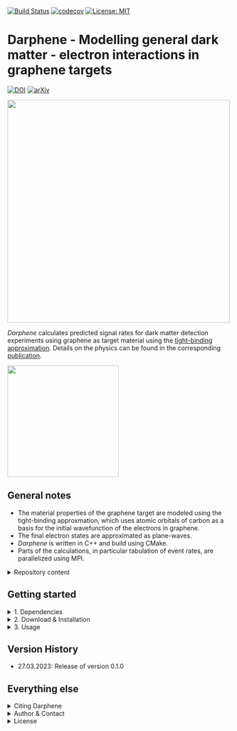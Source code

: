 [![Build Status](https://github.com/temken/Darphene/workflows/Build%20Status/badge.svg)](https://github.com/temken/Darphene/actions)
[![codecov](https://codecov.io/gh/temken/Darphene/branch/main/graph/badge.svg)](https://codecov.io/gh/temken/template_cpp_cmake_obscura)
[![License: MIT](https://img.shields.io/badge/License-MIT-blue.svg)](https://opensource.org/licenses/MIT)

# Darphene - Modelling general dark matter - electron interactions in graphene targets

[![DOI](https://zenodo.org/badge/DOI/10.5281/zenodo.7774374.svg)](https://doi.org/10.5281/zenodo.7774374)
[![arXiv](https://img.shields.io/badge/arXiv-2303.15497-B31B1B.svg)](https://arxiv.org/abs/2303.15497)


<img width="500" src="https://user-images.githubusercontent.com/29034913/227547647-9d2825dd-9cfd-4fde-9573-04d6c885a99f.png">

*Darphene* calculates predicted signal rates for dark matter detection experiments using graphene as target material using the [tight-binding approximation](https://en.wikipedia.org/wiki/Tight_binding). Details on the physics can be found in the corresponding [publication](https://arxiv.org/abs/2303.15497).

<img width="250" src="https://user-images.githubusercontent.com/29034913/226607786-762d3a59-88d8-4927-bd16-eb2a577391d2.png">

## General notes

- The material properties of the graphene target are modeled using the tight-binding approxmation, which uses atomic orbitals of carbon as a basis for the initial wavefunction of the electrons in graphene.
- The final electron states are approximated as plane-waves.
- *Darphene* is written in C++ and build using CMake.
- Parts of the calculations, in particular tabulation of event rates, are parallelized using MPI.

<details><summary>Repository content</summary>
<p>

The included folders are:

- *bin/*: This folder contains the executable after successful installation together with the configuration files.
- *data/*: Contains additional data necessary for the simulations, e.g. the solar model tables.
- *external/*: This folder will only be created and filled during the build with CMake and will contain the [obscura](https://github.com/temken/obscura) library necessary for all direct detection computations.
- *include/*: All header files of Darphene can be found here.
- *results/*: Each run of Darphene generates result files in a dedicated sub-folder named after the run's simulation ID string, which is specified in the configuration file.
- *src/*: Here you find the source code of Darphene.
- *tests/*: All code and executable files of the unit tests are stored here.

</p>
</details>


## Getting started

<details><summary>1. Dependencies</summary>
<p>

Before we can install *Darphene*, we need to make sure that a few dependencies are taken care of.

- [arb](https://arblib.org/): For the evaluation of hypergeometric functions.
- [boost](https://www.boost.org/): For numerical integration (used by *libphysica*).
- [CMake](https://cmake.org/): *Darphene* as well as the libraries *libphysica* and *obscura* are built with CMake.
- [eigen](https://eigen.tuxfamily.org): For the numerical procedure to find eigenvalues and eigenvectors of the generalized eigen problem.
- [libconfig](https://github.com/hyperrealm/libconfig): For the configuration files, *Darphene* uses the *libconfig* library (required version at least 1.6). This will be installed by *libphysica*, if it is not already installed.
- [libphysica](https://github.com/temken/libphysica): Automatically downloaded to */external/obscura/external/*, compiled, and linked by *CMake*.
- [MPI](https://www.mpi-forum.org/): The tabulation of DM observables is accelerated via parallelization using MPI.
- [obscura](https://github.com/temken/obscura): Automatically downloaded to */external/*, compiled, and linked by *CMake*.

On macOS, the dependencies can be installed using [homebrew](https://brew.sh/).

```
>brew install arb boost cmake eigen libconfig open-mpi
```

On Linux machines, we can use APT:

```
>sudo apt-get update -y
>sudo apt-get install -y arb libboost-all-dev libeigen3-dev libconfig-dev openmpi-bin openmpi-doc libopenmpi-dev
```

<details><summary>Notes on libconfig</summary>
<p>

The installation of `libconfig` is optional, since `libphysica` will install it automatically, if it is not available. Alternatively, it can be built from the source files via

```
>wget https://hyperrealm.github.io/libconfig/dist/libconfig-1.7.2.tar.gz
>tar -xvzf libconfig-1.7.2.tar.gz
>pushd libconfig-1.7.2
>./configure
>make
>sudo make install
>popd
```
</p>
</details>

</p>
</details>

<details><summary>2. Download & Installation</summary>
<p>
The *Darphene* source code can be downloaded by cloning this git repository:

```
>git clone https://github.com/temken/Darphene.git 
>cd Darphene
```

The code is compiled and the executable is created using CMake.

```
>cmake -E make_directory build
>cd build
>cmake -DCMAKE_BUILD_TYPE=Release -DCODE_COVERAGE=OFF ..
>cmake --build . --config Release
>cmake --install .
```

If everything worked well, there should be the executable *Darphene* in the */bin/* folder.

</p>
</details>

<details><summary>3. Usage</summary>
<p>
Once *Darphene* is installed, it can run by running the following command from the */bin/* folder:

```
>./Darphene Darphene.cfg
```

Alternative, one can use MPI to speed up calculations.

```
>mpirun -n N Darphene Darphene.cfg
```

where *N* is the number of desired MPI processes.

</p>
</details>

## Version History

- 27.03.2023: Release of version 0.1.0

## Everything else

<details><summary>Citing Darphene</summary>
<p>

If you decide to use this code, please cite the latest archived version,

> Emken, T., 2023, Darphene [Code, v0.1.0], [[DOI:10.5281/zenodo.7774374]](https://doi.org/10.5281/zenodo.7774374)

<details><summary>BibTeX entry</summary>
<p>

```
@software{Darphene,
  author = {Emken, Timon},
  title = {{Darphene [Code, v0.1.0]}},
  year         = {2023},
  publisher    = {Zenodo},
  version      = {v0.1.0},
  doi          = {DOI:10.5281/zenodo.7774374},
  url          = {https://doi.org/10.5281/zenodo.7774374},
  howpublished={The code can be found under \url{https://github.com/temken/Darphene}. Version 0.1.0 is archived as \href{https://doi.org/10.5281/zenodo.7774375}{DOI:10.5281/zenodo.7774375}}
}
```
</p>
</details>

As well as the original publication,

> R. Catena, T. Emken, M. Matas, N.A. Spaldin, E. Urdshals , 2023,  **Direct searches for general dark matter-electron interactions with graphene detectors: Part I. Electronic structure calculations**, [[arXiv:2303.15497]](https://arxiv.org/abs/2303.15497).

</p>
</details>

<details><summary>Author & Contact</summary>
<p>

The author of *Darphene* is Timon Emken.

For questions, bug reports or other suggestions please open an [issue](https://github.com/temken/Darphene/issues).
</p>
</details>

<details><summary>License</summary>
<p>

This project is licensed under the MIT License - see the LICENSE file.

</p>
</details>